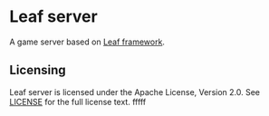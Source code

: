 Leaf server
===========
A game server based on [Leaf framework](https://base/leaf).

Licensing
---------

Leaf server is licensed under the Apache License, Version 2.0. See [LICENSE](https://base/leafserver/blob/master/LICENSE) for the full license text.
fffff
